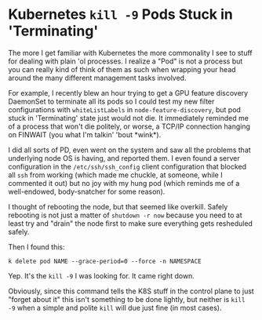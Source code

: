 # Kubernetes `kill -9` Pods Stuck in 'Terminating'

The more I get familiar with Kubernetes the more commonality I see to
stuff for dealing with plain 'ol processes. I realize a "Pod" is not
a process but you can really kind of think of them as such when wrapping
your head around the many different management tasks involved.

For example, I recently blew an hour trying to get a GPU feature
discovery DaemonSet to terminate all its pods so I could test my new
filter configurations with `whiteListLabels` in
`node-feature-discovery`, but pod stuck in 'Terminating' state just
would not die. It immediately reminded me of a process that won't die
politely, or worse, a TCP/IP connection hanging on FINWAIT (you what I'm
talkin' 'bout \*wink\*).

I did all sorts of PD, even went on the system and saw all the problems
that underlying node OS is having, and reported them. I even found
a server configuration in the `/etc/ssh/ssh_config` client configuration
that blocked all `ssh` from working (which made me chuckle, at someone,
while I commented it out) but no joy with my hung pod (which reminds me
of a well-endowed, body-snatcher for some reason).

I thought of rebooting the node, but that seemed like overkill. Safely
rebooting is not just a matter of `shutdown -r now` because you need to
at least try and "drain" the node first to make sure everything gets
resheduled safely.

Then I found this:

    k delete pod NAME --grace-period=0 --force -n NAMESPACE 

Yep. It's the `kill -9` I was looking for. It came right down.

Obviously, since this command tells the K8S stuff in the control plane
to just "forget about it" this isn't something to be done lightly, but
neither is `kill -9` when a simple and polite `kill` will due just fine
(in most cases).

